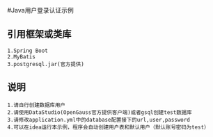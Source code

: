 #Java用户登录认证示例

## 引用框架或类库
    1.Spring Boot
    2.MyBatis
    3.postgresql.jar(官方提供)
    
## 说明
    1.请自行创建数据库用户
    2.请使用DataStudio(OpenGauss官方提供客户端)或者gsql创建test数据库
    3.请修改application.yml中的database配置接下的url,user,password
    4.可以在idea运行本示例，程序会自动创建用户表和默认用户（默认账号密码为test）